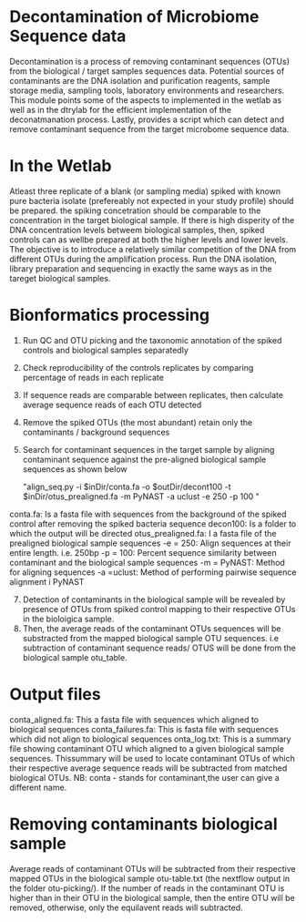 # Decontamination of Microbiome Sequence data
Decontamination is a process of removing contaminant sequences (OTUs) from the biological / target samples sequences data. Potential sources of contaminants are the DNA isolation and purification reagents, sample storage media, sampling tools, laboratory environments and researchers. This module points some of the aspects to implemented in the wetlab as well as in the dtrylab for the efficient implementation of the deconatmanation process. Lastly, provides a script which can detect and remove contaminant sequence from the target microbome sequence data.

# In the Wetlab
Atleast three replicate of a blank (or sampling media) spiked with known pure bacteria isolate (prefereably not expected in your study profile) should be prepared. the spiking concetration should be comparable to the concentration in the target biological sample. If there is high disperity of the DNA concentration levels betweem biological samples, then, spiked controls can as wellbe prepared at both the higher levels and lower levels. The objective is to introduce a relatively similar competition of the DNA from different OTUs during the amplification process. Run the DNA isolation, library preparation and sequencing in exactly the same ways as in the tareget biological samples.

# Bionformatics processing
1. Run QC and OTU picking and the taxonomic annotation of the spiked controls and biological samples separatedly
2. Check reproducibility of the controls replicates by comparing percentage of reads in each replicate
4. If sequence reads are comparable between replicates, then calculate average sequence reads of each OTU detected
5. Remove the spiked OTUs (the most abundant) retain only the contaminants / background sequences
6. Search for contaminant sequences in the target sample by aligning contaminant sequence against the pre-aligned biological sample sequences as shown below

   "align_seq.py -i $inDir/conta.fa -o $outDir/decont100 -t $inDir/otus_prealigned.fa -m PyNAST -a uclust -e 250 -p 100 "

conta.fa: Is a fasta file with sequences from the background of the spiked control after removing the spiked bacteria sequence
decon100: Is a folder to which the output will be directed
otus_prealigned.fa: I a fasta file of the prealigned biological sample sequences
-e = 250: Align sequences at their entire length. i.e. 250bp
-p = 100: Percent sequence similarity between contaminant and the biological sample sequences
-m = PyNAST: Method for aligning sequences
-a =uclust: Method of performing pairwise sequence alignment i PyNAST

7. Detection of contaminants in the biological sample will be revealed by presence of OTUs from spiked control mapping to their respective OTUs in the bioloigica sample.
8. Then, the average reads of the contaminant OTUs sequences will be substracted from the mapped biological sample OTU sequences. i.e subtraction of contaminant sequence reads/ OTUS will be done from the biological sample otu_table.

# Output files
conta_aligned.fa: This a fasta file with sequences which aligned to biological sequences
conta_failures.fa: This is fasta file with sequences which did not align to biological sequences
onta_log.txt: This is a summary file showing contaminant OTU which aligned to a given biological sample sequences. Thissummary will be used to locate contaminant OTUs of which their respective average sequence reads will be subtracted from matched biological OTUs. NB: conta - stands for contaminant,the user can give a different name.

# Removing contaminants biological sample
 Average reads of contaminant OTUs will be subtracted from their respective mapped OTUs in the biological sample otu-table.txt (the nextflow output in the folder otu-picking/). If the number of reads in the contaminant OTU is higher than in their OTU in the biological sample, then the entire OTU will be removed, otherwise, only the equilavent reads will subtracted.
